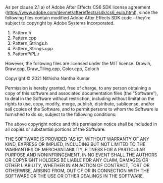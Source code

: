 As per clause 2.1 a) of Adobe After Effects CS6 SDK license agreement (https://www.adobe.com/devnet/aftereffects/sdk/cs6_eula.html), 
since the following files contain modified Adobe After Effects SDK code - they're subject to copyright by Adobe Systems Incorporated.
1. Pattern.h
2. Pattern.cpp
3. Pattern_Strings.h
4. Pattern_Strings.cpp
5. PatternPiPL.r

However, the following files are licensed under the MIT license.
Draw.h, Draw.cpp, Draw_Tiling.cpp, Color.cpp, Color.h

Copyright © 2021 Nithisha Nantha Kumar

Permission is hereby granted, free of charge, to any person obtaining a copy of this software and associated documentation files 
(the "Software"), to deal in the Software without restriction, including without limitation the rights to use, copy, modify, merge,
publish, distribute, sublicense, and/or sell copies of the Software, and to permit persons to whom the Software is furnished to do so, 
subject to the following conditions:

The above copyright notice and this permission notice shall be included in all copies or substantial portions of the Software.

THE SOFTWARE IS PROVIDED "AS IS", WITHOUT WARRANTY OF ANY KIND, EXPRESS OR IMPLIED, INCLUDING BUT NOT LIMITED TO THE WARRANTIES OF 
MERCHANTABILITY, FITNESS FOR A PARTICULAR PURPOSE AND NONINFRINGEMENT. IN NO EVENT SHALL THE AUTHORS OR COPYRIGHT HOLDERS BE LIABLE FOR 
ANY CLAIM, DAMAGES OR OTHER LIABILITY, WHETHER IN AN ACTION OF CONTRACT, TORT OR OTHERWISE, ARISING FROM, OUT OF OR IN CONNECTION WITH 
THE SOFTWARE OR THE USE OR OTHER DEALINGS IN THE SOFTWARE.
